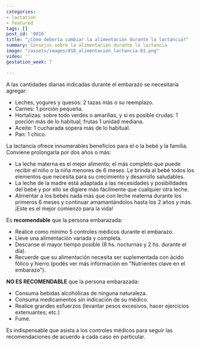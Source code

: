 ```yaml
---
categories:
- lactation
- featured
tags: []
post_id: '0016'
title: "¿Cómo debería cambiar la alimentación durante la lactancia?"
summary: Consejos sobre la alimentación durante la lactancia
image: "/assets/images/016_alimentacion_lactancia-01.png"
video: ''
gestation_week: 7

---
```

A las cantidades diarias indicadas durante el embarazo se necesitaría agregar: 

* Leches, yogures y quesos: 2 tazas más o su reemplazo. 
* Carnes: 1 porción pequeña. 
* Hortalizas: sobre todo verdes o amarillas, y si es posible crudas: 1 porción más de lo habitual; frutas 1 unidad mediana. 
* Aceite: 1 cucharada sopera más de lo habitual. 
* Pan: 1 chico. 

La lactancia ofrece innumerables beneficios para el o la bebé y la familia. Conviene prolongarla por dos años o más: 

* La leche materna es el mejor alimento; el más completo que puede recibir el niño o la niña menores de 6 meses. Le brinda al bebé todos los elementos que necesita para su crecimiento y desarrollo saludables. 
* La leche de la madre está adaptada a las necesidades y posibilidades del bebé y por ello se digiere más fácilmente que cualquier otra leche. 
* Alimentar a los bebés nada más que con leche materna durante los primeros 6 meses y continuar amamantándolos hasta los 2 años y más. ¡Este es el mejor comienzo para la vida!  

Es **recomendable** que la persona embarazada: 

* Realice como mínimo 5 controles médicos durante el embarazo. 
* Lleve una alimentación variada y completa. 
* Descanse el mayor tiempo posible (8 hs. nocturnas y 2 hs. durante el día). 
* Recuerde que su alimentación necesita ser suplementada con ácido fólico y hierro (podés ver más información en "Nutrientes clave en el embarazo").

 **NO ES RECOMENDABLE** que la persona embarazada: 

* Consuma bebidas alcohólicas de ninguna naturaleza. 
* Consuma medicamentos sin indicación de su médico. 
* Realice grandes esfuerzos (levantar pesos excesivos, hacer ejercicios extenuantes; etc.) 
* Fume. 

Es indispensable que asista a los controles médicos para seguir las recomendaciones de acuerdo a cada caso en particular.
